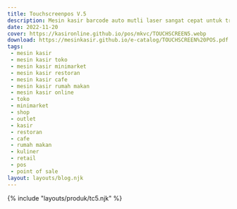 ```yaml
---
title: Touchscreenpos V.5
description: Mesin kasir barcode auto mutli laser sangat cepat untuk transaksi kasir penjualan .
date: 2022-11-20
cover: https://kasironline.github.io/pos/mkvc/TOUCHSCREEN5.webp
download: https://mesinkasir.github.io/e-catalog/TOUCHSCREEN%20POS.pdf
tags:
 - mesin kasir
 - mesin kasir toko
 - mesin kasir minimarket
 - mesin kasir restoran
 - mesin kasir cafe
 - mesin kasir rumah makan
 - mesin kasir online
 - toko
 - minimarket
 - shop
 - outlet
 - kasir
 - restoran
 - cafe
 - rumah makan
 - kuliner
 - retail
 - pos
 - point of sale
layout: layouts/blog.njk
---
```


{% include "layouts/produk/tc5.njk" %}
